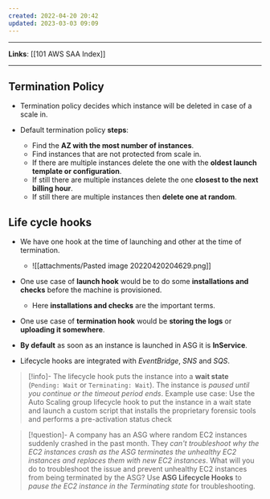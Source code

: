 ```yaml
---
created: 2022-04-20 20:42
updated: 2023-03-03 09:09
---
```

---
**Links**: [[101 AWS SAA Index]]

---

## Termination Policy
- Termination policy decides which instance will be deleted in case of a scale in.

- Default termination policy **steps**: 
	- Find the **AZ with the most number of instances**.
	- Find instances that are not protected from scale in.
	- If there are multiple instances delete the one with the **oldest launch template or configuration**.
	- If still there are multiple instances delete the one **closest to the next billing hour**.
	- If still there are multiple instances then **delete one at random**.

## Life cycle hooks
- We have one hook at the time of launching and other at the time of termination.
	- ![[attachments/Pasted image 20220420204629.png]]

- One use case of **launch hook** would be to do some **installations and checks** before the machine is provisioned. 
	- Here **installations and checks** are the important terms.
- One use case of **termination hook** would be **storing the logs** or **uploading it somewhere**.
- **By default** as soon as an instance is launched in ASG it is **InService**.
- Lifecycle hooks are integrated with *EventBridge*, *SNS* and *SQS*.

> [!info]-  The lifecycle hook puts the instance into a **wait state** (`Pending: Wait` or `Terminating: Wait`). The instance is *paused until you continue or the timeout period ends*.
> Example use case: Use the Auto Scaling group lifecycle hook to put the instance in a wait state and launch a custom script that installs the proprietary forensic tools and performs a pre-activation status check

> [!question]- A company has an ASG where random EC2 instances suddenly crashed in the past month. They *can't troubleshoot why the EC2 instances crash as the ASG terminates the unhealthy EC2 instances and replaces them with new EC2 instances*. What will you do to troubleshoot the issue and prevent unhealthy EC2 instances from being terminated by the ASG?
> Use **ASG Lifecycle Hooks** to *pause the EC2 instance in the Terminating state* for troubleshooting.